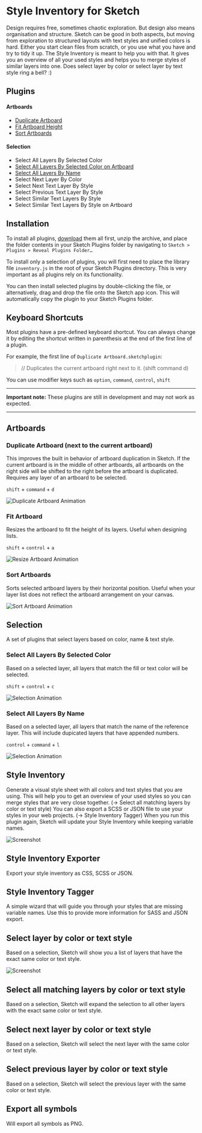 # Style Inventory for Sketch

Design requires free, sometimes chaotic exploration. But design also means organisation and structure. Sketch can be good in both aspects, but moving from exploration to structured layouts with text styles and unified colors is hard. Either you start clean files from scratch, or you use what you have and try to tidy it up. The Style Inventory is meant to help you with that. It gives you an overview of all your used styles and helps you to merge styles of similar layers into one. Does select layer by color or select layer by text style ring a bell? :)


## Plugins

#### Artboards
* [Duplicate Artboard](#duplicate-artboard-next-to-the-current-artboard)
* [Fit Artboard Height](#fit-artboard)
* [Sort Artboards](#sort-artboards)

#### Selection
* Select All Layers By Selected Color
* [Select All Layers By Selected Color on Artboard](#select-all-layers-by-selected-color)
* [Select All Layers By Name](#select-all-layers-by-name)
* Select Next Layer By Color
* Select Next Text Layer By Style
* Select Previous Text Layer By Style
* Select Similar Text Layers By Style
* Select Similar Text Layers By Style on Artboard

## Installation

To install all plugins, [download](https://github.com/getflourish/Sketch-Style-Inventory/archive/master.zip) them all first, unzip the archive, and place the folder contents in your Sketch Plugins folder by navigating to `Sketch > Plugins > Reveal Plugins Folder…`

To install only a selection of plugins, you will first need to place the library file `inventory.js` in the root of your Sketch Plugins directory. This is very important as all plugins rely on its functionality.

You can then install selected plugins by double-clicking the file, or alternatively, drag and drop the file onto the Sketch app icon. This will automatically copy the plugin to your Sketch Plugins folder.

## Keyboard Shortcuts

Most plugins have a pre-defined keyboard shortcut. You can always change it by editing the shortcut written in parenthesis at the end of the first line of a plugin.

For example, the first line of `Duplicate Artboard.sketchplugin`:

> // Duplicates the current artboard right next to it. (shift command d)

You can use modifier keys such as `option`, `command`, `control`, `shift`

*****
**Important note:** These plugins are still in development and may not work as expected. 
*****

## Artboards

### Duplicate Artboard (next to the current artboard)

This improves the built in behavior of artboard duplication in Sketch. If the current artboard is in the middle of other artboards, all artboards on the right side will be shifted to the right before the artboard is duplicated. Requires any layer of an artboard to be selected.

`shift` + `command` + `d`


![Duplicate Artboard Animation](https://dl.dropboxusercontent.com/u/974773/_keepalive/Style%20Inventory/Duplicate%20Artboard.gif)

### Fit Artboard

Resizes the artboard to fit the height of its layers. Useful when designing lists.

`shift` + `control` + `a`


![Resize Artboard Animation](https://dl.dropboxusercontent.com/u/974773/_keepalive/Style%20Inventory/Resize%20Artboard.gif)

### Sort Artboards

Sorts selected artboard layers by their horizontal position. Useful when your layer list does not reflect the artboard arrangement on your canvas.


![Sort Artboard Animation](https://dl.dropboxusercontent.com/u/974773/_keepalive/Style%20Inventory/Sort%20Artboards.gif)

## Selection

A set of plugins that select layers based on color, name & text style.

### Select All Layers By Selected Color

Based on a selected layer, all layers that match the fill or text color will be selected.

`shift` + `control` + `c`

![Selection Animation](https://dl.dropboxusercontent.com/u/974773/_keepalive/Style%20Inventory/Select%20by%20Color.gif)

### Select All Layers By Name

Based on a selected layer, all layers that match the name of the reference layer. This will include dupicated layers that have appended numbers.

`control` + `command` + `l`

![Selection Animation](https://dl.dropboxusercontent.com/u/974773/_keepalive/Style%20Inventory/Select%20by%20Name.gif)

## Style Inventory
Generate a visual style sheet with all colors and text styles that you are using. This will help you to get an overview of your used styles so you can merge styles that are very close together. (-> Select all matching layers by color or text style) You can also export a SCSS or JSON file to use your styles in your web projects. (-> Style Inventory Tagger) When you run this plugin again, Sketch will update your Style Inventory while keeping variable names.

![Screenshot](https://raw.githubusercontent.com/getflourish/Sketch-Style-Inventory/master/_screenshots/Text%20Styles.png)

## Style Inventory Exporter
Export your style inventory as CSS, SCSS or JSON.

## Style Inventory Tagger
A simple wizard that will guide you through your styles that are missing variable names. Use this to provide more information for SASS and JSON export. 

## Select layer by color or text style
Based on a selection, Sketch will show you a list of layers that have the exact same color or text style.

![Screenshot](https://raw.githubusercontent.com/getflourish/Sketch-Style-Inventory/master/_screenshots/Select%20Layer%20by%20Similar%20Style.png)

## Select all matching layers by color or text style
Based on a selection, Sketch will expand the selection to all other layers with the exact same color or text style.

## Select next layer by color or text style
Based on a selection, Sketch will select the next layer with the same color or text style.

## Select previous layer by color or text style
Based on a selection, Sketch will select the previous layer with the same color or text style.

## Export all symbols
Will export all symbols as PNG.